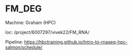 # FM_DEG

Machine: Graham (HPC)

loc: /project/6007297/vivek22/FM_RNA/

Pipeline: https://hbctraining.github.io/Intro-to-rnaseq-hpc-salmon/schedule/
